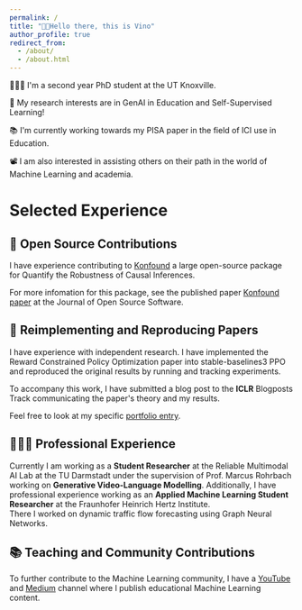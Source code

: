 ```yaml
---
permalink: /
title: "👋🏼Hello there, this is Vino"
author_profile: true
redirect_from: 
  - /about/
  - /about.html
---
```


👨🏻‍💻 I'm a second year PhD student at the UT Knoxville.

🔬 My research interests are in GenAI in Education and Self-Supervised Learning!

📚 I'm currently working towards my PISA paper in the field of ICI use in Education.

📽️ I am also interested in assisting others on their path in the world of Machine Learning and academia.


# Selected Experience

## 🤖 Open Source Contributions
I have experience contributing to [Konfound](https://github.com/konfound-project/konfound) a large open-source package for Quantify the Robustness of Causal Inferences.

For more infomation for this package, see the published paper [Konfound paper](https://joss.theoj.org/papers/10.21105/joss.05779.pdf) at the Journal of Open Source Software.

## 📜 Reimplementing and Reproducing Papers
I have experience with independent research. I have implemented the Reward Constrained Policy Optimization paper into stable-baselines3 PPO and reproduced the original results by running and tracking experiments.

To accompany this work, I have submitted a blog post to the **ICLR** Blogposts Track communicating the paper's theory and my results.

Feel free to look at my specific [portfolio entry](https://sudo-boris.github.io/portfolio/RCPPO/).

## 👨🏻‍🔬 Professional Experience
Currently I am working as a **Student Researcher** at the Reliable Multimodal AI Lab at the TU Darmstadt under the supervision of Prof. Marcus Rohrbach working on **Generative Video-Language Modelling**.
Additionally, I have professional experience working as an **Applied Machine Learning Student Researcher** at the Fraunhofer Heinrich Hertz Institute. \
There I worked on dynamic traffic flow forecasting using Graph Neural Networks.

## 📚 Teaching and Community Contributions
To further contribute to the Machine Learning community, I have a [YouTube](https://www.youtube.com/@borismeinardus) and [Medium](https://medium.com/@boris.meinardus) channel where I publish educational Machine Learning content.

